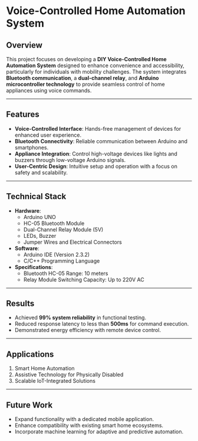 # Voice-Controlled Home Automation System

## Overview
This project focuses on developing a **DIY Voice-Controlled Home Automation System** designed to enhance convenience and accessibility, particularly for individuals with mobility challenges. The system integrates **Bluetooth communication**, a **dual-channel relay**, and **Arduino microcontroller technology** to provide seamless control of home appliances using voice commands.

---

## Features
- **Voice-Controlled Interface**: Hands-free management of devices for enhanced user experience.
- **Bluetooth Connectivity**: Reliable communication between Arduino and smartphones.
- **Appliance Integration**: Control high-voltage devices like lights and buzzers through low-voltage Arduino signals.
- **User-Centric Design**: Intuitive setup and operation with a focus on safety and scalability.

---

## Technical Stack
- **Hardware**: 
  - Arduino UNO
  - HC-05 Bluetooth Module
  - Dual-Channel Relay Module (5V)
  - LEDs, Buzzer
  - Jumper Wires and Electrical Connectors
- **Software**:
  - Arduino IDE (Version 2.3.2)
  - C/C++ Programming Language
- **Specifications**:
  - Bluetooth HC-05 Range: 10 meters
  - Relay Module Switching Capacity: Up to 220V AC

---

## Results
- Achieved **99% system reliability** in functional testing.
- Reduced response latency to less than **500ms** for command execution.
- Demonstrated energy efficiency with remote device control.

---

## Applications
1. Smart Home Automation
2. Assistive Technology for Physically Disabled
3. Scalable IoT-Integrated Solutions

---

## Future Work
- Expand functionality with a dedicated mobile application.
- Enhance compatibility with existing smart home ecosystems.
- Incorporate machine learning for adaptive and predictive automation.
